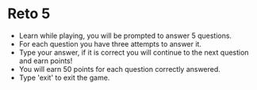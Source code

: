 # Reto 5

- Learn while playing, you will be prompted to answer 5 questions.
- For each question you have three attempts to answer it.
- Type your answer, if it is correct you will continue to the next question and earn points!
- You will earn 50 points for each question correctly answered.
- Type 'exit' to exit the game.
